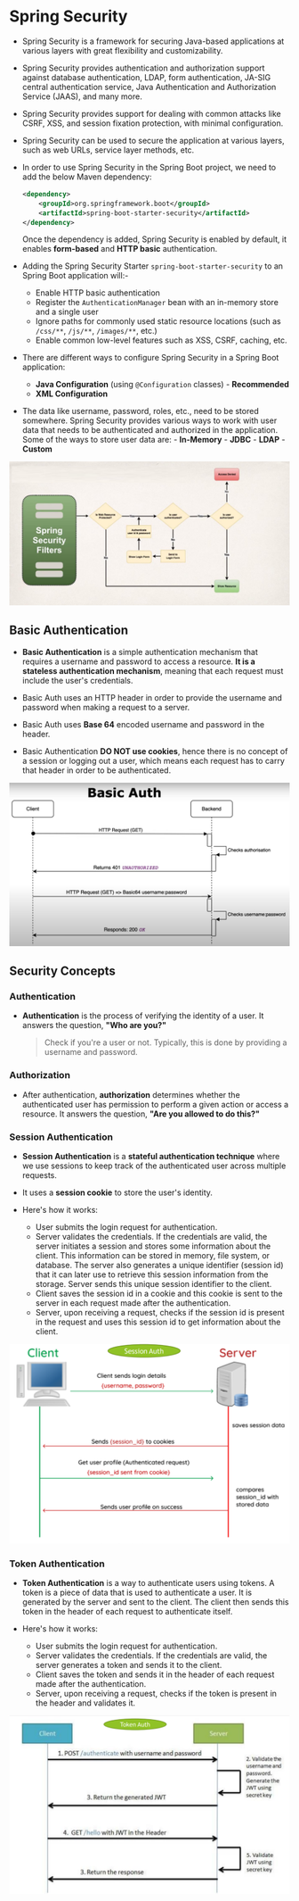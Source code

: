 # Spring Security

- Spring Security is a framework for securing Java-based applications at various layers with great
flexibility and customizability.

- Spring Security provides authentication and authorization support against database authentication,
LDAP, form authentication, JA-SIG central authentication service, Java Authentication and Authorization Service (JAAS), and many more.

- Spring Security provides support for dealing with common attacks like CSRF, XSS, and session fixation
protection, with minimal configuration.

- Spring Security can be used to secure the application at various layers, such as web URLs, service layer
methods, etc.

- In order to use Spring Security in the Spring Boot project, we need to add the below Maven dependency:
    
    ```xml
    <dependency>
        <groupId>org.springframework.boot</groupId>
        <artifactId>spring-boot-starter-security</artifactId>
    </dependency>
    ```
    Once the dependency is added, Spring Security is enabled by default, it enables **form-based** and **HTTP basic** authentication.


- Adding the Spring Security Starter `spring-boot-starter-security` to an Spring Boot application will:-
    - Enable HTTP basic authentication
    - Register the `AuthenticationManager` bean with an in-memory store and a single user
    - Ignore paths for commonly used static resource locations (such as `/css/**`, `/js/**`, `/images/**`, etc.)
    - Enable common low-level features such as XSS, CSRF, caching, etc.


- There are different ways to configure Spring Security in a Spring Boot application:
    - **Java Configuration** (using `@Configuration` classes) - **Recommended**
    - **XML Configuration**

- The data like username, password, roles, etc., need to be stored somewhere. Spring Security provides various ways to work with user data that needs to be authenticated and authorized in the application. Some of the ways to store user data are:
        - **In-Memory**
        - **JDBC**
        - **LDAP**
        - **Custom**

![Spring Security](./imgs/Spring_Security.png)



<!-- ## Form-Based Authentication vs Basic Authentication -->
<!-- https://medium.com/@haytambenayed/basic-authentication-and-form-based-authentication-using-spring-security-ed79951dbb2e -->

<!-- https://www.javaguides.net/2023/04/difference-between-basic-auth-and-form-based-auth.html -->

## Basic Authentication

- **Basic Authentication** is a simple authentication mechanism that requires a username and password to access a resource. **It is a stateless authentication mechanism**, meaning that each request must include the user's credentials.

- Basic Auth uses an HTTP header in order to provide the username and password when making a request to a server.

- Basic Auth uses **Base 64** encoded username and password in the header.

- Basic Authentication **DO NOT use cookies**, hence there is no concept of a session or logging out a user, which means each request has to carry that header in order to be authenticated.

![Basic Authentication](./imgs/Basic_Authentication.png)


## Security Concepts

### Authentication

- **Authentication** is the process of verifying the identity of a user. It answers the question, **"Who are you?"**
    > Check if you're a user or not. Typically, this is done by providing a username and password.

<!-- - Spring Security supports various authentication mechanisms, such as **form-based login**, **OAuth2**, and more, without relying on deprecated classes. -->

### Authorization

- After authentication, **authorization** determines whether the authenticated user has permission to perform a given action or access a resource. It answers the question, **"Are you allowed to do this?"**


### Session Authentication

- **Session Authentication** is a **stateful authentication technique** where we use sessions to keep track of the authenticated user across multiple requests.

- It uses a **session cookie** to store the user's identity.

- Here's how it works:
    - User submits the login request for authentication.
    - Server validates the credentials. If the credentials are valid, the server initiates a session and stores some information about the client. This information can be stored in memory, file system, or database. The server also generates a unique identifier (session id) that it can later use to retrieve this session information from the storage. Server sends this unique session identifier to the client.
    - Client saves the session id in a cookie and this cookie is sent to the server in each request made after the authentication.
    - Server, upon receiving a request, checks if the session id is present in the request and uses this session id to get information about the client.

![Session Authentication](./imgs/Session_Authentication.png)

### Token Authentication

- **Token Authentication** is a way to authenticate users using tokens. A token is a piece of data that is used to authenticate a user. It is generated by the server and sent to the client. The client then sends this token in the header of each request to authenticate itself.

- Here's how it works:
    - User submits the login request for authentication.
    - Server validates the credentials. If the credentials are valid, the server generates a token and sends it to the client.
    - Client saves the token and sends it in the header of each request made after the authentication.
    - Server, upon receiving a request, checks if the token is present in the header and validates it.

![Token Authentication](./imgs/Token_Authentication.png)